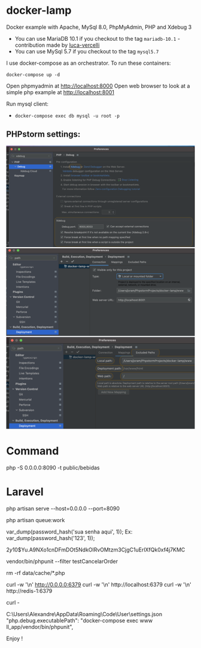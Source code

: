 # docker-lamp

Docker example with Apache, MySql 8.0, PhpMyAdmin, PHP and Xdebug 3

- You can use MariaDB 10.1 if you checkout to the tag `mariadb-10.1` - contribution made by [luca-vercelli](https://github.com/luca-vercelli)
- You can use MySql 5.7 if you checkout to the tag `mysql5.7`

I use docker-compose as an orchestrator. To run these containers:

```
docker-compose up -d
```

Open phpmyadmin at [http://localhost:8000](http://localhost:8000)
Open web browser to look at a simple php example at [http://localhost:8001](http://localhost:8001)

Run mysql client:

- `docker-compose exec db mysql -u root -p` 

## PHPstorm settings:
![PHPStorm Xdebug port settings](doc/phpstorm-debug-port-to-9000.png?raw=true "PHPStorm Xdebug port settings")
![PHPStorm Xdebug project folder settings](doc/phpstorm-debug-project-folder.png?raw=true "PHPStorm project folder settings")
![PHPStorm Xdebug project folder server mapping](doc/phpstorm-debug-project-server-mapping.png?raw=true "Xdebug project folder server mapping")


# Command 

php -S 0.0.0.0:8090 -t public/bebidas 


# Laravel

php artisan serve --host=0.0.0.0 --port=8090


php artisan queue:work

var_dump(password_hash('sua senha aqui', 1));
Ex: var_dump(password_hash('123', 1));

$2y$10$Yu.A9NXo1cnDFmDOt5NdkOlRvOMtzm3CjgC1uErlXfQk0xf4j7KMC

vendor/bin/phpunit --filter testCancelarOrder 

rm -rf data/cache/*.php  

curl -w '\n' http://0.0.0.0:6379 
curl -w '\n' http://localhost:6379 
curl -w '\n' http://redis-1:6379 

curl -


C:\Users\Alexandre\AppData\Roaming\Code\User\settings.json
"php.debug.executablePath": "docker-compose exec www ll_app/vendor/bin/phpunit",

Enjoy !
